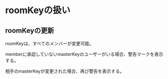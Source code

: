 # roomKeyの扱い

## roomKeyの更新

roomKeyは、すべてのメンバーが変更可能。

memberに承認していないmasterKeyのユーザーがいる場合、警告マークを表示する。

相手のmasterKeyが変更された場合、再び警告を表示する。

